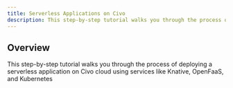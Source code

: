 ```yaml
---
title: Serverless Applications on Civo
description: This step-by-step tutorial walks you through the process of deploying a serverless application on Civo cloud using services like Knative, OpenFaaS, and Kubernetes.
---
```



## Overview

This step-by-step tutorial walks you through the process of deploying a serverless application on Civo cloud using services like Knative, OpenFaaS, and Kubernetes